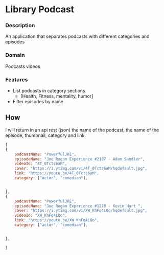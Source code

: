 # Library Podcast

### Description

An application that separates podcasts with different categories and episodes

### Domain

Podcasts videos

### Features

- List podcasts in category sections
  - [Health, Fitness, mentality, humor]
- Filter episodes by name


## How

I will return in an api rest (json) 
the name of the podcast, the name of the episode, thumbnail, category and link.

```js
[
{
    podcastName: "PowerfulJRE",
    episodeName: "Joe Rogan Experience #2187 - Adam Sandler",
    videoId: "4T_0Tcts6aM",
    cover: "https://i.ytimg.com/vi/4T_0Tcts6aM/hqdefault.jpg",
    link: "https://youtu.be/4T_0Tcts6aM",
    category: ["actor", "comedian"],


},
{
    podcastName: "PowerfulJRE",
    episodeName: "Joe Rogan Experience #1278 - Kevin Hart ",
    cover: "https://i.ytimg.com/vi/XW_KhFq4LQo/hqdefault.jpg",
    videoId: "XW_KhFq4LQo",
    link: "https://youtu.be/XW_KhFq4LQo",
    category: ["actor", "comedian"],


},

]
```
